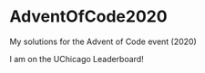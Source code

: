 # AdventOfCode2020
My solutions for the Advent of Code event (2020)

I am on the UChicago Leaderboard!
